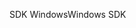 <span data-ttu-id="4af5b-101">SDK Windows</span><span class="sxs-lookup"><span data-stu-id="4af5b-101">Windows SDK</span></span>